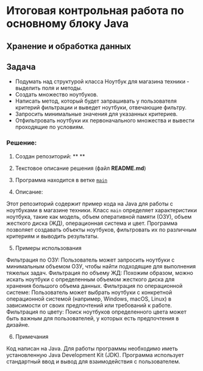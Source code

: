 # Итоговая контрольная работа по основному блоку Java
## Хранение и обработка данных



## Задача
- Подумать над структурой класса Ноутбук для магазина техники - выделить поля и
методы.
- Создать множество ноутбуков.
- Написать метод, который будет запрашивать у пользователя критерий фильтрации и выведет ноутбуки, отвечающие фильтру.
- Запросить минимальные значения для указанных критериев.
- Отфильтровать ноутбуки их первоначального множества и вывести проходящие по условиям.


### Решение:

1. Создан репозиторий: ** **

2. Текстовое описание решения (файл **README.md**)

3. Программа находится в ветке [`main`](https://github.com/Kutlubaeva6/phonebook/blob/main/phone.py "Открыть решение")

4. Описание:

Этот репозиторий содержит пример кода на Java для работы с ноутбуками в магазине техники. Класс ```main``` определяет характеристики ноутбука, такие как модель, объем оперативной памяти (ОЗУ), объем жесткого диска (ЖД), операционная система и цвет. Программа позволяет создавать объекты ноутбуков, фильтровать их по различным критериям и выводить результаты.

5. Примеры использования

Фильтрация по ОЗУ: Пользователь может запросить ноутбуки с минимальным объемом ОЗУ, чтобы найти подходящие для выполнения тяжелых задач.
Фильтрация по объему ЖД: Похожим образом, можно искать ноутбуки с определенным объемом жесткого диска для хранения большого объема данных.
Фильтрация по операционной системе: Пользователь может выбрать ноутбуки с конкретной операционной системой (например, Windows, macOS, Linux) в зависимости от своих предпочтений или требований к работе.
Фильтрация по цвету: Поиск ноутбуков определенного цвета может быть важным для пользователей, у которых есть предпочтения в дизайне.

6. Примечания

Код написан на Java.
Для работы программы необходимо иметь установленную Java Development Kit (JDK).
Программа использует стандартный ввод и вывод для взаимодействия с пользователем.






